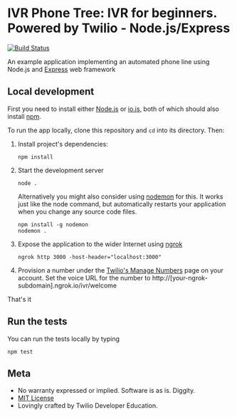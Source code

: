 ﻿# IVR Phone Tree: IVR for beginners. Powered by Twilio - Node.js/Express

[![Build Status](https://travis-ci.org/TwilioDevEd/ivr-phone-tree-node.svg)](https://travis-ci.org/TwilioDevEd/ivr-phone-tree-node)

An example application implementing an automated phone line using 
Node.js and [Express](http://expressjs.com/en/index.html) web framework

## Local development

First you need to install either [Node.js](http://nodejs.org/) or [io.js](https://iojs.org/en/index.html), both of which 
should also install [npm](https://www.npmjs.com/).

To run the app locally, clone this repository and `cd` into its directory. Then:

1. Install project's dependencies:

    ```
    npm install
    ```

1. Start the development server

    ```
    node .
    ```
    Alternatively you might also consider using [nodemon](https://github.com/remy/nodemon) for this. It works just like 
    the node command, but automatically restarts your application when you change any source code files.
    
    ```
    npm install -g nodemon
    nodemon .
    ```
    
1. Expose the application to the wider Internet using [ngrok](https://ngrok.com/)

    ```
    ngrok http 3000 -host-header="localhost:3000"
    ```
    
1. Provision a number under the [Twilio's Manage Numbers](https://www.twilio.com/user/account/phone-numbers/incoming) 
page on your account. Set the voice URL for the number to http://[your-ngrok-subdomain].ngrok.io/ivr/welcome

That's it

## Run the tests

You can run the tests locally by typing

```
npm test
```

## Meta

* No warranty expressed or implied. Software is as is. Diggity.
* [MIT License](http://www.opensource.org/licenses/mit-license.html)
* Lovingly crafted by Twilio Developer Education.
